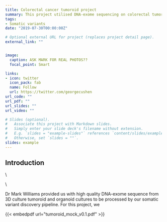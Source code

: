 ```yaml
---
title: Colorectal cancer tumoroid project
summary: This project utilised DNA-exome sequencing on colorectal tumoroid and normal organoid grown in 3D culture and were analysed for somatic mutations in order to indentify patient specific drug targets. Here we show some of the analyses run as part of our Exome and somatic variant discovery pipeline.
tags:
- Somatic variants
date: "2019-07-30T00:00:00Z"

# Optional external URL for project (replaces project detail page).
external_link: ""


image:
  caption: ASK MARK FOR REAL PHOTOS??
  focal_point: Smart

links:
- icon: twitter
  icon_pack: fab
  name: Follow
  url: https://twitter.com/georgecushen
url_code: ""
url_pdf: ""
url_slides: ""
url_video: ""

# Slides (optional).
#   Associate this project with Markdown slides.
#   Simply enter your slide deck's filename without extension.
#   E.g. `slides = "example-slides"` references `content/slides/example-slides.md`.
#   Otherwise, set `slides = ""`.
slides: example
---
```


## Introduction

\

\

Dr Mark Williams provided us with high quality DNA-exome sequence from 3D culture tumoroid and organoid cultures to be processed by our somatic variant discovery pipeline. For this project, we 




{{< embedpdf url="tumoroid_mock_v0.1.pdf" >}}






